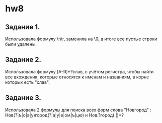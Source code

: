 # hw8

## Задание 1.

Использовала формулу \n\r, заменила на \0, в итоге все пустые строки были удалены.


## Задание 2.

Использовала формулу [А-Я]*?слав, с учётом регистра, чтобы найти все вхождения, которые относятся к именам и названиям, в корне которых есть "слав".

## Задание 3.

Использовала 2 формулы для поиска всех форм слова "Новгород" : Нов(?|ъ|о|а|у)город(?|а|у|е|ом|ъ|цю) и Нов.?город(.|)*?
